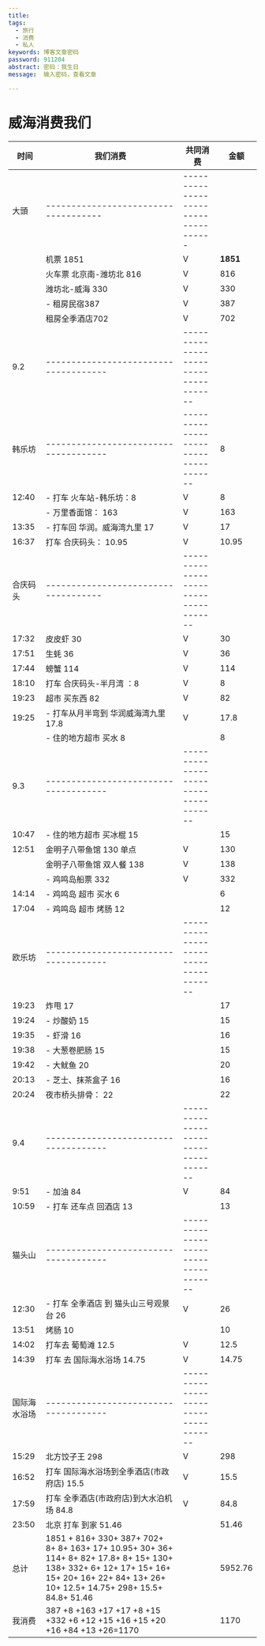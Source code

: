 ```yaml
---
title:
tags:
  - 旅行
  - 消费
  - 私人
keywords: 博客文章密码
password: 911204
abstract: 密码：我生日
message:  输入密码，查看文章

---
```

# 威海消费我们

| 时间         | 我们消费                                                     | 共同消费                              | 金额     |
| ------------ | ------------------------------------------------------------ | ------------------------------------- | -------- |
| 大頭         | ------------------------------------                         | ------------------------------------  |          |
|              | 机票 1851                                                    | V                                     | **1851** |
|              | 火车票 北京南-潍坊北 816                                     | V                                     | 816      |
|              | 潍坊北-威海  330                                             | V                                     | 330      |
|              | - 租房民宿387                                                | V                                     | 387      |
|              | 租房全季酒店702                                              | V                                     | 702      |
| 9.2          | -------------------------------------                        | ------------------------------------- |          |
| 韩乐坊       | -------------------------------------                        | ------------------------------------- | 8        |
| 12:40        | - 打车 火车站-韩乐坊：8                                      | V                                     | 8        |
|              | - 万里香面馆：        163                                    | V                                     | 163      |
| 13:35        | - 打车回 华润。威海湾九里   17                               | V                                     | 17       |
| 16:37        | 打车  合庆码头： 10.95                                       | V                                     | 10.95    |
| 合庆码头     | ------------------------------------                         | ------------------------------------- |          |
| 17:32        | 皮皮虾 30                                                    | V                                     | 30       |
| 17:51        | 生蚝   36                                                    | V                                     | 36       |
| 17:44        | 螃蟹 114                                                     | V                                     | 114      |
| 18:10        | 打车 合庆码头-半月湾   ：8                                   | V                                     | 8        |
| 19:23        | 超市 买东西  82                                              | V                                     | 82       |
| 19:25        | - 打车从月半弯到 华润威海湾九里  17.8                        | V                                     | 17.8     |
|              | - 住的地方超市 买水 8                                        |                                       | 8        |
| 9.3          | -------------------------------------                        | ------------------------------------- |          |
| 10:47        | - 住的地方超市 买冰棍 15                                     |                                       | 15       |
| 12:51        | 金明子八带鱼馆 130 单点                                      | V                                     | 130      |
|              | 金明子八带鱼馆 双人餐 138                                    | V                                     | 138      |
|              | - 鸡鸣岛船票 332                                             | V                                     | 332      |
| 14:14        | - 鸡鸣岛 超市 买水 6                                         |                                       | 6        |
| 17:04        | - 鸡鸣岛 超市 烤肠 12                                        |                                       | 12       |
| 欧乐坊       | -------------------------------------                        | ------------------------------------- |          |
| 19:23        | 炸甩 17                                                      |                                       | 17       |
| 19:24        | - 炒酸奶 15                                                  |                                       | 15       |
| 19:35        | - 虾滑     16                                                |                                       | 16       |
| 19:38        | - 大葱卷肥肠 15                                              |                                       | 15       |
| 19:42        | - 大鱿鱼    20                                               |                                       | 20       |
| 20:13        | - 芝士、抹茶盒子 16                                          |                                       | 16       |
| 20:24        | 夜市桥头排骨： 22                                            |                                       | 22       |
| 9.4          | -------------------------------------                        | ------------------------------------- |          |
| 9:51         | - 加油 84                                                    | V                                     | 84       |
| 10:59        | - 打车 还车点 回酒店 13                                      |                                       | 13       |
| 猫头山       | -------------------------------------                        | ------------------------------------- |          |
| 12:30        | - 打车  全季酒店 到 猫头山三号观景台  26                     | V                                     | 26       |
| 13:51        | 烤肠 10                                                      |                                       | 10       |
| 14:02        | 打车去 葡萄滩 12.5                                           | V                                     | 12.5     |
| 14:39        | 打车  去 国际海水浴场 14.75                                  | V                                     | 14.75    |
| 国际海水浴场 | -------------------------------------                        | ------------------------------------- |          |
| 15:29        | 北方饺子王  298                                              | V                                     | 298      |
| 16:52        | 打车 国际海水浴场到全季酒店(市政府店)  15.5                  | V                                     | 15.5     |
| 17:59        | 打车 全季酒店(市政府店)到大水泊机场 84.8                     | V                                     | 84.8     |
| 23:50        | 北京 打车 到家  51.46                                        |                                       | 51.46    |
| 总计         | 1851 + 816+ 330+ 387+ 702+ 8+ 8+ 163+ 17+ 10.95+ 30+ 36+ 114+ 8+ 82+ 17.8+ 8+ 15+ 130+ 138+ 332+ 6+ 12+ 17+ 15+ 16+ 15+ 20+ 16+ 22+ 84+ 13+ 26+ 10+ 12.5+ 14.75+ 298+ 15.5+ 84.8+ 51.46 |                                       | 5952.76  |
| 我消费       | 387 +8 +163 +17 +17 +8 +15 +332 +6 +12 +15 +16 +15 +20 +16 +84 +13 +26=1170 |                                       | 1170     |

